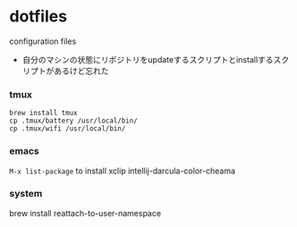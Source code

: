 # dotfiles
configuration files

- 自分のマシンの状態にリポジトリをupdateするスクリプトとinstallするスクリプトがあるけど忘れた

### tmux
`brew install tmux`  
`cp .tmux/battery /usr/local/bin/`  
`cp .tmux/wifi /usr/local/bin/`  

### emacs
 `M-x list-package` to install xclip intellij-darcula-color-cheama

### system
brew install reattach-to-user-namespace

